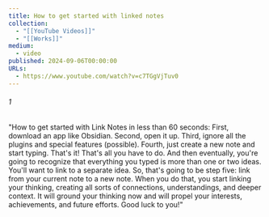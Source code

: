 ```yaml
---
title: How to get started with linked notes
collection:
  - "[[YouTube Videos]]"
  - "[[Works]]"
medium:
  - video
published: 2024-09-06T00:00:00
URLs:
  - https://www.youtube.com/watch?v=c7TGgVjTuv0
---
```


###### 1

"How to get started with Link Notes in less than 60 seconds: First, download an app like Obsidian. Second, open it up. Third, ignore all the plugins and special features (possible). Fourth, just create a new note and start typing. That's it! That's all you have to do. And then eventually, you're going to recognize that everything you typed is more than one or two ideas. You'll want to link to a separate idea. So, that's going to be step five: link from your current note to a new note. When you do that, you start linking your thinking, creating all sorts of connections, understandings, and deeper context. It will ground your thinking now and will propel your interests, achievements, and future efforts. Good luck to you!"
